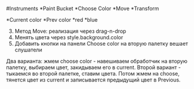 #Instruments
*Paint Bucket
*Choose Color
*Move
*Transform

*Current color
*Prev color
*red
*blue



3. Метод Move:
    реализация через drag-n-drop
4. Менять цвета через style.background.color
5. Добавить кнопки на панели
Choose color на вторую палетку вешает слушатели


Два варианта: жмем choose color - навешиваем обработчик на вторую палетку, выбираем цвет, закидываем его в current.
Второй вариант - тыкаемся во второй палетке, ставим цвета. Потом жмем на choose, тянется цвет из current и записывается предыдущий цвет в Previous.